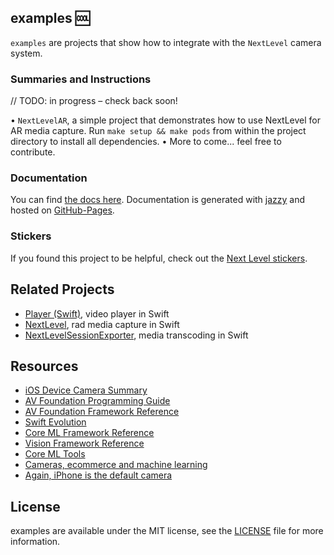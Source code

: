 ## examples 🆒

`examples` are projects that show how to integrate with the `NextLevel` camera system.

### Summaries and Instructions 

// TODO: in progress – check back soon!

• `NextLevelAR`, a simple project that demonstrates how to use NextLevel for AR media capture. Run `make setup && make pods` from within the project directory to install all dependencies.
• More to come... feel free to contribute.

### Documentation

You can find [the docs here](https://nextlevel.github.io/NextLevel). Documentation is generated with [jazzy](https://github.com/realm/jazzy) and hosted on [GitHub-Pages](https://pages.github.com).

### Stickers

If you found this project to be helpful, check out the [Next Level stickers](https://www.stickermule.com/en/user/1070732101/stickers).

## Related Projects

- [Player (Swift)](https://github.com/piemonte/player), video player in Swift
- [NextLevel](https://github.com/NextLevel/NextLevel), rad media capture in Swift
- [NextLevelSessionExporter](https://github.com/NextLevel/NextLevelSessionExporter), media transcoding in Swift

## Resources

* [iOS Device Camera Summary](https://developer.apple.com/library/prerelease/content/documentation/DeviceInformation/Reference/iOSDeviceCompatibility/Cameras/Cameras.html)
* [AV Foundation Programming Guide](https://developer.apple.com/library/ios/documentation/AudioVideo/Conceptual/AVFoundationPG/Articles/00_Introduction.html)
* [AV Foundation Framework Reference](https://developer.apple.com/library/ios/documentation/AVFoundation/Reference/AVFoundationFramework/)
* [Swift Evolution](https://github.com/apple/swift-evolution)
* [Core ML Framework Reference](https://developer.apple.com/documentation/coreml)
* [Vision Framework Reference](https://developer.apple.com/documentation/vision)
* [Core ML Tools](https://apple.github.io/coremltools/)
* [Cameras, ecommerce and machine learning](http://ben-evans.com/benedictevans/2016/11/20/ku6omictaredoge4cao9cytspbz4jt)
* [Again, iPhone is the default camera](http://om.co/2016/12/07/again-iphone-is-the-default-camera/)

## License

examples are available under the MIT license, see the [LICENSE](https://github.com/NextLevel/examples/blob/master/LICENSE) file for more information.
